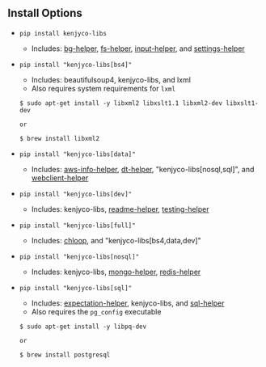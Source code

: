 [bg-helper]: https://github.com/kenjyco/bg-helper/blob/master/README.md
[aws-info-helper]: https://github.com/kenjyco/aws-info-helper/blob/master/README.md
[chloop]: https://github.com/kenjyco/chloop/blob/master/README.md
[dt-helper]: https://github.com/kenjyco/dt-helper/blob/master/README.md
[expectation-helper]: https://github.com/kenjyco/expectation-helper/blob/master/README.md
[fs-helper]: https://github.com/kenjyco/fs-helper/blob/master/README.md
[input-helper]: https://github.com/kenjyco/input-helper/blob/master/README.md
[mongo-helper]: https://github.com/kenjyco/mongo-helper/blob/master/README.md
[readme-helper]: https://github.com/kenjyco/readme-helper/blob/master/README.md
[redis-helper]: https://github.com/kenjyco/redis-helper/blob/master/README.md
[settings-helper]: https://github.com/kenjyco/settings-helper/blob/master/README.md
[sql-helper]: https://github.com/kenjyco/sql-helper/blob/master/README.md
[testing-helper]: https://github.com/kenjyco/testing-helper/blob/master/README.md
[webclient-helper]: https://github.com/kenjyco/webclient-helper/blob/master/README.md

## Install Options

- `pip install kenjyco-libs`
    - Includes: [bg-helper][], [fs-helper][], [input-helper][], and
      [settings-helper][]
- `pip install "kenjyco-libs[bs4]"`
    - Includes: beautifulsoup4, kenjyco-libs, and lxml
    - Also requires system requirements for `lxml`

    ```
    $ sudo apt-get install -y libxml2 libxslt1.1 libxml2-dev libxslt1-dev

    or

    $ brew install libxml2
    ```
- `pip install "kenjyco-libs[data]"`
    - Includes: [aws-info-helper][], [dt-helper][], "kenjyco-libs[nosql,sql]",
      and [webclient-helper][]
- `pip install "kenjyco-libs[dev]"`
    - Includes: kenjyco-libs, [readme-helper][], [testing-helper][]
- `pip install "kenjyco-libs[full]"`
    - Includes: [chloop][], and "kenjyco-libs[bs4,data,dev]"
- `pip install "kenjyco-libs[nosql]"`
    - Includes: kenjyco-libs, [mongo-helper][], [redis-helper][]
- `pip install "kenjyco-libs[sql]"`
    - Includes: [expectation-helper][], kenjyco-libs, and [sql-helper][]
    - Also requires the `pg_config` executable

    ```
    $ sudo apt-get install -y libpq-dev

    or

    $ brew install postgresql
    ```
